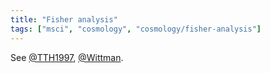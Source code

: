 ```yaml
---
title: "Fisher analysis"
tags: ["msci", "cosmology", "cosmology/fisher-analysis"]
--- 
```


See [@TTH1997](zotero://open-pdf/library/items/9L2CJ866), [@Wittman](zotero://open-pdf/library/items/U6AMHRZ8).